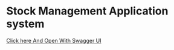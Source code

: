 # Stock Management Application system

[Click here And Open With Swagger UI]([https://example.com](https://d-mart-production.up.railway.app/swagger-ui/index.html)) 




